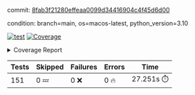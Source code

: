 commit: [8fab3f21280effeaa0099d34416904c4f45d6d00](https://github.com/rcmdnk/homebrew-file/tree/8fab3f21280effeaa0099d34416904c4f45d6d00)

condition: branch=main, os=macos-latest, python_version=3.10

[![test](https://github.com/rcmdnk/homebrew-file/actions/workflows/test.yml/badge.svg)](https://github.com/rcmdnk/homebrew-file/actions/runs/11749446899)
<a href="https://github.com/rcmdnk/homebrew-file/blob/8fab3f21280effeaa0099d34416904c4f45d6d00/README.md"><img alt="Coverage" src="https://img.shields.io/badge/Coverage-0%25-red.svg" /></a><details><summary>Coverage Report </summary><table><tr><th>File</th><th>Stmts</th><th>Miss</th><th>Cover</th><th>Missing</th></tr><tbody><tr><td colspan="5"><b>src/brew_file</b></td></tr><tr><td>&nbsp; &nbsp;<a href="https://github.com/rcmdnk/homebrew-file/blob/8fab3f21280effeaa0099d34416904c4f45d6d00/src/brew_file/__init__.py">\_\_init\_\_.py</a></td><td>3</td><td>3</td><td>0%</td><td><a href="https://github.com/rcmdnk/homebrew-file/blob/8fab3f21280effeaa0099d34416904c4f45d6d00/src/brew_file/__init__.py#L1-L4">1&ndash;4</a></td></tr><tr><td>&nbsp; &nbsp;<a href="https://github.com/rcmdnk/homebrew-file/blob/8fab3f21280effeaa0099d34416904c4f45d6d00/src/brew_file/brew_file.py">brew_file.py</a></td><td>1246</td><td>1246</td><td>0%</td><td><a href="https://github.com/rcmdnk/homebrew-file/blob/8fab3f21280effeaa0099d34416904c4f45d6d00/src/brew_file/brew_file.py#L1-L2325">1&ndash;2325</a></td></tr><tr><td>&nbsp; &nbsp;<a href="https://github.com/rcmdnk/homebrew-file/blob/8fab3f21280effeaa0099d34416904c4f45d6d00/src/brew_file/brew_helper.py">brew_helper.py</a></td><td>223</td><td>223</td><td>0%</td><td><a href="https://github.com/rcmdnk/homebrew-file/blob/8fab3f21280effeaa0099d34416904c4f45d6d00/src/brew_file/brew_helper.py#L1-L375">1&ndash;375</a></td></tr><tr><td>&nbsp; &nbsp;<a href="https://github.com/rcmdnk/homebrew-file/blob/8fab3f21280effeaa0099d34416904c4f45d6d00/src/brew_file/brew_info.py">brew_info.py</a></td><td>393</td><td>393</td><td>0%</td><td><a href="https://github.com/rcmdnk/homebrew-file/blob/8fab3f21280effeaa0099d34416904c4f45d6d00/src/brew_file/brew_info.py#L1-L601">1&ndash;601</a></td></tr><tr><td>&nbsp; &nbsp;<a href="https://github.com/rcmdnk/homebrew-file/blob/8fab3f21280effeaa0099d34416904c4f45d6d00/src/brew_file/info.py">info.py</a></td><td>11</td><td>11</td><td>0%</td><td><a href="https://github.com/rcmdnk/homebrew-file/blob/8fab3f21280effeaa0099d34416904c4f45d6d00/src/brew_file/info.py#L1-L17">1&ndash;17</a></td></tr><tr><td>&nbsp; &nbsp;<a href="https://github.com/rcmdnk/homebrew-file/blob/8fab3f21280effeaa0099d34416904c4f45d6d00/src/brew_file/main.py">main.py</a></td><td>166</td><td>166</td><td>0%</td><td><a href="https://github.com/rcmdnk/homebrew-file/blob/8fab3f21280effeaa0099d34416904c4f45d6d00/src/brew_file/main.py#L1-L674">1&ndash;674</a></td></tr><tr><td>&nbsp; &nbsp;<a href="https://github.com/rcmdnk/homebrew-file/blob/8fab3f21280effeaa0099d34416904c4f45d6d00/src/brew_file/utils.py">utils.py</a></td><td>69</td><td>69</td><td>0%</td><td><a href="https://github.com/rcmdnk/homebrew-file/blob/8fab3f21280effeaa0099d34416904c4f45d6d00/src/brew_file/utils.py#L1-L133">1&ndash;133</a></td></tr><tr><td><b>TOTAL</b></td><td><b>2111</b></td><td><b>2111</b></td><td><b>0%</b></td><td>&nbsp;</td></tr></tbody></table></details>

| Tests | Skipped | Failures | Errors | Time |
| ----- | ------- | -------- | -------- | ------------------ |
| 151 | 0 :zzz: | 0 :x: | 0 :fire: | 27.251s :stopwatch: |

